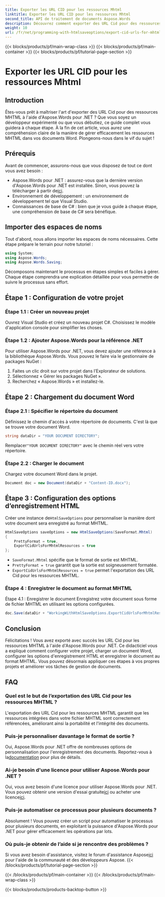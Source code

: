 ```yaml
---
title: Exporter les URL CID pour les ressources Mhtml
linktitle: Exporter les URL CID pour les ressources Mhtml
second_title: API de traitement de documents Aspose.Words
description: Découvrez comment exporter des URL Cid pour des ressources MHTML à l'aide d'Aspose.Words pour .NET dans ce didacticiel étape par étape. Parfait pour les développeurs de tous niveaux.
weight: 10
url: /fr/net/programming-with-htmlsaveoptions/export-cid-urls-for-mhtml-resources/
---
```


{{< blocks/products/pf/main-wrap-class >}}
{{< blocks/products/pf/main-container >}}
{{< blocks/products/pf/tutorial-page-section >}}

# Exporter les URL CID pour les ressources Mhtml

## Introduction

Êtes-vous prêt à maîtriser l'art d'exporter des URL Cid pour des ressources MHTML à l'aide d'Aspose.Words pour .NET ? Que vous soyez un développeur expérimenté ou que vous débutiez, ce guide complet vous guidera à chaque étape. À la fin de cet article, vous aurez une compréhension claire de la manière de gérer efficacement les ressources MHTML dans vos documents Word. Plongeons-nous dans le vif du sujet !

## Prérequis

Avant de commencer, assurons-nous que vous disposez de tout ce dont vous avez besoin :

-  Aspose.Words pour .NET : assurez-vous que la dernière version d'Aspose.Words pour .NET est installée. Sinon, vous pouvez la télécharger à partir de[ici](https://releases.aspose.com/words/net/).
- Environnement de développement : un environnement de développement tel que Visual Studio.
- Connaissances de base de C# : bien que je vous guide à chaque étape, une compréhension de base de C# sera bénéfique.

## Importer des espaces de noms

Tout d'abord, nous allons importer les espaces de noms nécessaires. Cette étape prépare le terrain pour notre tutoriel :

```csharp
using System;
using Aspose.Words;
using Aspose.Words.Saving;
```

Décomposons maintenant le processus en étapes simples et faciles à gérer. Chaque étape comprendra une explication détaillée pour vous permettre de suivre le processus sans effort.

## Étape 1 : Configuration de votre projet

### Étape 1.1 : Créer un nouveau projet
Ouvrez Visual Studio et créez un nouveau projet C#. Choisissez le modèle d'application console pour simplifier les choses.

### Étape 1.2 : Ajouter Aspose.Words pour la référence .NET
Pour utiliser Aspose.Words pour .NET, vous devez ajouter une référence à la bibliothèque Aspose.Words. Vous pouvez le faire via le gestionnaire de packages NuGet :

1. Faites un clic droit sur votre projet dans l’Explorateur de solutions.
2. Sélectionnez « Gérer les packages NuGet ».
3. Recherchez « Aspose.Words » et installez-le.

## Étape 2 : Chargement du document Word

### Étape 2.1 : Spécifier le répertoire du document
Définissez le chemin d'accès à votre répertoire de documents. C'est là que se trouve votre document Word.

```csharp
string dataDir = "YOUR DOCUMENT DIRECTORY";
```

 Remplacer`"YOUR DOCUMENT DIRECTORY"` avec le chemin réel vers votre répertoire.

### Étape 2.2 : Charger le document
Chargez votre document Word dans le projet.

```csharp
Document doc = new Document(dataDir + "Content-ID.docx");
```

## Étape 3 : Configuration des options d’enregistrement HTML

 Créer une instance de`HtmlSaveOptions` pour personnaliser la manière dont votre document sera enregistré au format MHTML.

```csharp
HtmlSaveOptions saveOptions = new HtmlSaveOptions(SaveFormat.Mhtml)
{
    PrettyFormat = true,
    ExportCidUrlsForMhtmlResources = true
};
```

- `SaveFormat.Mhtml` spécifie que le format de sortie est MHTML.
- `PrettyFormat = true` garantit que la sortie est soigneusement formatée.
- `ExportCidUrlsForMhtmlResources = true` permet l'exportation des URL Cid pour les ressources MHTML.

### Étape 4 : Enregistrer le document au format MHTML

Étape 4.1 : Enregistrer le document
Enregistrez votre document sous forme de fichier MHTML en utilisant les options configurées.

```csharp
doc.Save(dataDir + "WorkingWithHtmlSaveOptions.ExportCidUrlsForMhtmlResources.mhtml", saveOptions);
```

## Conclusion

Félicitations ! Vous avez exporté avec succès les URL Cid pour les ressources MHTML à l'aide d'Aspose.Words pour .NET. Ce didacticiel vous a expliqué comment configurer votre projet, charger un document Word, configurer les options d'enregistrement HTML et enregistrer le document au format MHTML. Vous pouvez désormais appliquer ces étapes à vos propres projets et améliorer vos tâches de gestion de documents.

## FAQ

### Quel est le but de l’exportation des URL Cid pour les ressources MHTML ?
L'exportation des URL Cid pour les ressources MHTML garantit que les ressources intégrées dans votre fichier MHTML sont correctement référencées, améliorant ainsi la portabilité et l'intégrité des documents.

### Puis-je personnaliser davantage le format de sortie ?
 Oui, Aspose.Words pour .NET offre de nombreuses options de personnalisation pour l'enregistrement des documents. Reportez-vous à la[documentation](https://reference.aspose.com/words/net/) pour plus de détails.

### Ai-je besoin d'une licence pour utiliser Aspose.Words pour .NET ?
 Oui, vous avez besoin d'une licence pour utiliser Aspose.Words pour .NET. Vous pouvez obtenir une version d'essai gratuite[ici](https://releases.aspose.com/) ou acheter une licence[ici](https://purchase.aspose.com/buy).

### Puis-je automatiser ce processus pour plusieurs documents ?
Absolument ! Vous pouvez créer un script pour automatiser le processus pour plusieurs documents, en exploitant la puissance d'Aspose.Words pour .NET pour gérer efficacement les opérations par lots.

### Où puis-je obtenir de l’aide si je rencontre des problèmes ?
Si vous avez besoin d'assistance, visitez le forum d'assistance Aspose[ici](https://forum.aspose.com/c/words/8) pour l'aide de la communauté et des développeurs Aspose.
{{< /blocks/products/pf/tutorial-page-section >}}

{{< /blocks/products/pf/main-container >}}
{{< /blocks/products/pf/main-wrap-class >}}

{{< blocks/products/products-backtop-button >}}
